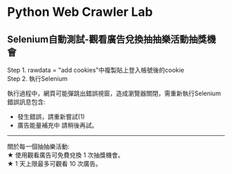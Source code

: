 # Python Web Crawler Lab
## Selenium自動測試-觀看廣告兌換抽抽樂活動抽獎機會
Step 1. rawdata = "add cookies"中複製貼上登入帳號後的cookie  
Step 2. 執行Selenium

執行過程中，網頁可能彈跳出錯誤視窗，造成瀏覽器關閉，需重新執行Selenium  
錯誤訊息包含:  
* 發生錯誤，請重新嘗試(1)
* 廣告能量補充中 請稍後再試。
---
關於每一個抽抽樂活動:  
★ 使用觀看廣告可免費兌換 1 次抽獎機會。  
★ 1 天上限最多可觀看 10 次廣告。




